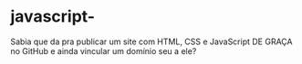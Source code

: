 # javascript-
Sabia que da pra publicar um site com HTML, CSS e JavaScript DE GRAÇA no GitHub e ainda vincular um domínio seu a ele?
